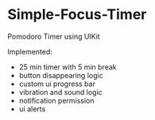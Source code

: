 # Simple-Focus-Timer

Pomodoro Timer using UIKit

Implemented:
- 25 min timer with 5 min break
- button disappearing logic
- custom ui progress bar
- vibration and sound logic
- notification permission
- ui alerts
